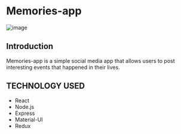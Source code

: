 # Memories-app
![image](https://github.com/jaxon330/memories-app/assets/86989396/66e07af8-3905-422e-8ce0-7b45452930c3)

## Introduction

Memories-app is a simple social media app that allows users to post interesting events that happened in their lives.

## TECHNOLOGY USED
* React
* Node.js
* Express
* Material-UI
* Redux
  
